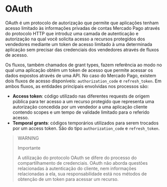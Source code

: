 # OAuth
 
OAuth é um protocolo de autorização que permite que aplicações tenham acesso limitado às informações privadas de contas Mercado Pago através do protocolo HTTP que introduz uma camada de autenticação e autorização na qual você solicita acesso a recursos protegidos dos vendedores mediante um token de acesso limitado à uma determinada aplicação sem precisar das credenciais dos vendedores através de fluxos de acesso.
 
Os fluxos, também chamados de grant types, fazem referência ao modo no qual uma aplicação obtém um token de acesso que permite acessar os dados expostos através de uma API. No caso do Mercado Pago, existem dois fluxos de acesso disponíveis: `authorization_code` e `refresh_token`. Em ambos fluxos, as entidades principais envolvidas nos processos são:
 
* **Access token**: código utilizado nas diferentes requests de origem pública para ter acesso a um recurso protegido que representa uma autorização concedida por um vendedor a uma aplicação cliente contendo scopes e um tempo de validade limitado para o referido acesso.
* **Temporal grants**: códigos temporários utilizados para serem trocados por um access token. São do tipo `authorization_code` e `refresh_token`.
 
> WARNING
>
> Importante
>
> A utilização do protocolo OAuth se difere do processo do compartilhamento de credenciais. OAuth não aborda questões relacionadas à autenticação do cliente, nem informações relacionadas a ela, sua responsabilidade está nos métodos de obtenção de um token para acessar um recurso.